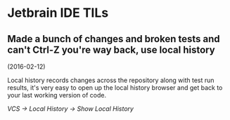 # Jetbrain IDE TILs
## Made a bunch of changes and broken tests and can't Ctrl-Z you're way back, use local history
(2016-02-12)

Local history records changes across the repository along with test run results,
it's very easy to open up the local history browser and get back to your last
working version of code.

*VCS -> Local History -> Show Local History*
